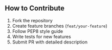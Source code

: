 ## How to Contribute

1. Fork the repository
2. Create feature branches (`feat/your-feature`)
3. Follow PEP8 style guide
4. Write tests for new features
5. Submit PR with detailed description

